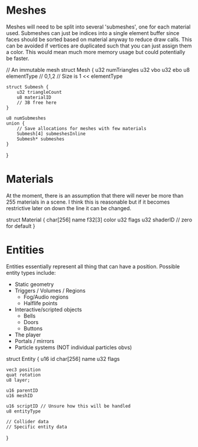 Meshes
======
Meshes will need to be split into several 'submeshes', one for each material used.
Submeshes can just be indices into a single element buffer since faces
should be sorted based on material anyway to reduce draw calls.
This can be avoided if vertices are duplicated such that you can just assign them a color.
This would mean much more memory usage but could potentially be faster.

// An immutable mesh
struct Mesh {
	u32 numTriangles
	u32 vbo
	u32 ebo
	u8 elementType // 0,1,2
	// Size is 1 << elementType

	struct Submesh {
		u32 triangleCount
		u8 materialID
		// 3B free here
	}

	u8 numSubmeshes
	union {
		// Save allocations for meshes with few materials
		Submesh[4] submeshesInline
		Submesh* submeshes
	}
}

Materials
=========
At the moment, there is an assumption that there will never be more than 255 materials in a scene.
I think this is reasonable but if it becomes restrictive later on down the line it can be changed.

struct Material {
	char[256] name
	f32[3] color
	u32 flags
	u32 shaderID // zero for default
}


Entities
========
Entities essentially represent all thing that can have a position.
Possible entity types include:
- Static geometry
- Triggers / Volumes / Regions
	- Fog/Audio regions
	- Halflife points
- Interactive/scripted objects
	- Bells
	- Doors
	- Buttons
- The player
- Portals / mirrors
- Particle systems (NOT individual particles obvs)

struct Entity {
	u16 id
	char[256] name
	u32 flags

	vec3 position
	quat rotation
	u8 layer;

	u16 parentID
	u16 meshID

	u16 scriptID // Unsure how this will be handled
	u8 entityType

	// Collider data
	// Specific entity data
}
